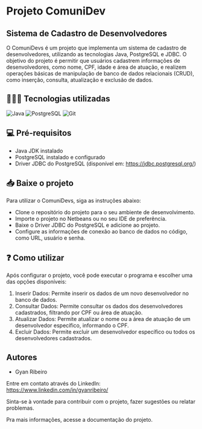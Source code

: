 # Projeto ComuniDev

## Sistema de Cadastro de Desenvolvedores

O ComuniDevs é um projeto que implementa um sistema de cadastro de desenvolvedores, utilizando as tecnologias Java, PostgreSQL e JDBC. O objetivo do projeto é permitir que usuários cadastrem informações de desenvolvedores, como nome, CPF, idade e área de atuação, e realizem operações básicas de manipulação de banco de dados relacionais (CRUD), como inserção, consulta, atualização e exclusão de dados.

## 🧑🏻‍💻 Tecnologias utilizadas
![Java](https://img.shields.io/badge/Java-ED8B00?style=for-the-badge&logo=openjdk&logoColor=white)
![PostgreSQL](https://img.shields.io/badge/PostgreSQL-316192?style=for-the-badge&logo=postgresql&logoColor=white)
![Git](https://img.shields.io/badge/GIT-E44C30?style=for-the-badge&logo=git&logoColor=white)

## 💻 Pré-requisitos

- Java JDK instalado
- PostgreSQL instalado e configurado
- Driver JDBC do PostgreSQL (disponível em: https://jdbc.postgresql.org/)

## 📥 Baixe o projeto
Para utilizar o ComuniDevs, siga as instruções abaixo:

- Clone o repositório do projeto para o seu ambiente de desenvolvimento.
- Importe o projeto no Netbeans ou no seu IDE de preferência.
- Baixe o Driver JDBC do PostgreSQL e adicione ao projeto.
- Configure as informações de conexão ao banco de dados no código, como URL, usuário e senha.

## ❓ Como utilizar
Após configurar o projeto, você pode executar o programa e escolher uma das opções disponíveis:

1. Inserir Dados: Permite inserir os dados de um novo desenvolvedor no banco de dados.
2. Consultar Dados: Permite consultar os dados dos desenvolvedores cadastrados, filtrando por CPF ou área de atuação.
3. Atualizar Dados: Permite atualizar o nome ou a área de atuação de um desenvolvedor específico, informando o CPF.
4. Excluir Dados: Permite excluir um desenvolvedor específico ou todos os desenvolvedores cadastrados.

## Autores
- Gyan Ribeiro

Entre em contato através do LinkedIn:
https://www.linkedin.com/in/gyanribeiro/

Sinta-se à vontade para contribuir com o projeto, fazer sugestões ou relatar problemas.

Pra mais informações, acesse a documentação do projeto.
